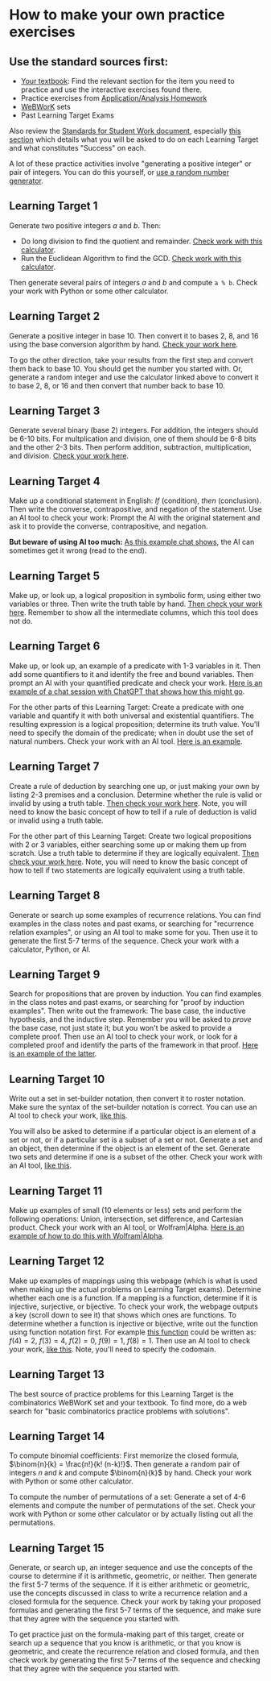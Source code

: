 # How to make your own practice exercises 

## Use the standard sources first: 

* [Your textbook](https://discrete.openmathbooks.org/dmoi4.html): Find the relevant section for the item you need to practice and use the interactive exercises found there. 
* Practice exercises from [Application/Analysis Homework](https://docs.google.com/document/d/1pCxYpwLsHa9ciZv4zrtCH2P3aEM6g6Za2onQsOJCung/edit?tab=t.0#heading=h.6eprh0moo8kg)
* [WeBWorK](https://webwork-math.gvsu.edu/webwork2/) sets 
* Past Learning Target Exams 

Also review the [Standards for Student Work document](https://github.com/RobertTalbert/discretecs/blob/master/MTH225-Winter2025/course-docs/Standards%20for%20Student%20Work%20MTH%20225%20W25.md), especially [this section](https://github.com/RobertTalbert/discretecs/blob/master/MTH225-Winter2025/course-docs/Standards%20for%20Student%20Work%20MTH%20225%20W25.md#standards-for-learning-targets) which details what you will be asked to do on each Learning Target and what constitutes "Success" on each. 

A lot of these practice activities involve "generating a positive integer" or pair of integers. You can do this yourself, or [use a random number generator](https://www.random.org/integers/). 


## Learning Target 1 

Generate two positive integers $a$ and $b$. Then: 

- Do long division to find the quotient and remainder. [Check work with this calculator](https://www.calculatorsoup.com/calculators/math/longdivision.php). 
- Run the Euclidean Algorithm to find the GCD. [Check work with this calculator](https://www.calculatorsoup.com/calculators/math/gcf-euclids-algorithm.php). 

Then generate several pairs of integers $a$ and $b$ and compute `a % b`. Check your work with Python or some other calculator. 

## Learning Target 2

Generate a positive integer in base 10. Then convert it to bases 2, 8, and 16 using the base conversion algorithm by hand. [Check your work here](https://www.rapidtables.com/convert/number/base-converter.html). 

To go the other direction, take your results from the first step and convert them back to base 10. You should get the number you started with. Or, generate a random integer and use the calculator linked above to convert it to base 2, 8, or 16 and then convert that number back to base 10. 

## Learning Target 3 

Generate several binary (base 2) integers. For addition, the integers should be 6-10 bits. For multplication and division, one of them should be 6-8 bits and the other 2-3 bits. Then perform addition, subtraction, multiplication, and division. [Check your work here](https://www.calculator.net/binary-calculator.html). 

## Learning Target 4 

Make up a conditional statement in English: *If* (condition), *then* (conclusion). Then write the converse, contrapositive, and negation of the statement. Use an AI tool to check your work: Prompt the AI with the original statement and ask it to provide the converse, contrapositive, and negation.

**But beware of using AI too much:** [As this example chat shows](https://chatgpt.com/share/67d8471f-3110-8005-b1da-fbd345b19c9f), the AI can sometimes get it wrong (read to the end). 

## Learning Target 5 

Make up, or look up, a logical proposition in symbolic form, using either two variables or three. Then write the truth table by hand. [Then check your work here](https://web.stanford.edu/class/cs103/tools/truth-table-tool/). Remember to show all the intermediate columns, which this tool does not do. 

## Learning Target 6 

Make up, or look up, an example of a predicate with 1-3 variables in it. Then add some quantifiers to it and identify the free and bound variables. Then prompt an AI with your quantified predicate and check your work. [Here is an example of a chat session with ChatGPT that shows how this might go](https://chatgpt.com/share/67d83c79-c9e8-8005-b589-891982535de4). 

For the other parts of this Learning Target: Create a predicate with one variable and quantify it with both universal and existential quantifiers. The resulting expression is a logical proposition; determine its truth value. You'll need to specify the domain of the predicate; when in doubt use the set of natural numbers. Check your work with an AI tool. [Here is an example](https://chatgpt.com/share/67d83e17-57e4-8005-a107-0db2ffadb4d8). 


## Learning Target 7 

Create a rule of deduction by searching one up, or just making your own by listing 2-3 premises and a conclusion. Determine whether the rule is valid or invalid by using a truth table. [Then check your work here](https://web.stanford.edu/class/cs103/tools/truth-table-tool/). Note, you will need to know the basic concept of how to tell if a rule of deduction is valid or invalid using a truth table. 

For the other part of this Learning Target: Create two logical propositions with 2 or 3 variables, either searching some up or making them up from scratch. Use a truth table to determine if they are logically equivalent. [Then check your work here](https://web.stanford.edu/class/cs103/tools/truth-table-tool/). Note, you will need to know the basic concept of how to tell if two statements are logically equivalent using a truth table.


## Learning Target 8 

Generate or search up some examples of recurrence relations. You can find examples in the class notes and past exams, or searching for "recurrence relation examples", or using an AI tool to make some for you. Then use it to generate the first 5-7 terms of the sequence. Check your work with a calculator, Python, or AI. 

## Learning Target 9 

Search for propositions that are proven by induction. You can find examples in the class notes and past exams, or searching for "proof by induction examples". Then write out the framework: The base case, the inductive hypothesis, and the inductive step. Remember you will be asked to *prove* the base case, not just state it; but you won't be asked to provide a complete proof. Then use an AI tool to check your work, or look for a completed proof and identify the parts of the framework in that proof. [Here is an example of the latter](https://shottr.cc/s/1LX2/SCR-20250317-h1up.png). 

## Learning Target 10 

Write out a set in set-builder notation, then convert it to roster notation. Make sure the syntax of the set-builder notation is correct. You can use an AI tool to check your work, [like this](https://chatgpt.com/share/67d8421e-7678-8005-aa63-0093037e73e1). 

You will also be asked to determine if a particular object is an element of a set or not, or if a particular set is a subset of a set or not. Generate a set and an object, then determine if the object is an element of the set. Generate two sets and determine if one is a subset of the other. Check your work with an AI tool, [like this](https://shottr.cc/s/1mL2/SCR-20250317-haep.png). 


## Learning Target 11

Make up examples of small (10 elements or less) sets and perform the following operations: Union, intersection, set difference, and Cartesian product. Check your work with an AI tool, or Wolfram|Alpha. [Here is an example of how to do this with Wolfram|Alpha](https://www.wolframalpha.com/input?i=%7B1%2C+2%2C+3%2C+4%7D+union+%7B2%2C+3%2C+4%2C+5%7D). 


## Learning Target 12

Make up examples of mappings using this webpage (which is what is used when making up the actual problems on Learning Target exams). Determine whether each one is a function. If a mapping is a function, determine if it is injective, surjective, or bijective. To check your work, the webpage outputs a key (scroll down to see it) that shows which ones are functions. To determine whether a function is injective or bijective, write out the function using function notation first. For example [this function](https://shottr.cc/s/1Fcd/SCR-20250317-hg4p.png) could be written as: $f(4) = 2$, $f(3) = 4$, $f(2) = 0$, $f(9) = 1$, $f(8) = 1$. Then use an AI tool to check your work, [like this](https://chatgpt.com/share/67d84558-ff18-8005-b7fd-5608b6c3b69c). Note, you'll need to specify the codomain.  


## Learning Target 13

The best source of practice problems for this Learning Target is the combinatorics WeBWorK set and your textbook. To find more, do a web search for "basic combinatorics practice problems with solutions". 

## Learning Target 14

To compute binomial coefficients: First memorize the closed formula, $\binom{n}{k} = \frac{n!}{k! (n-k)!}$. Then generate a random pair of integers $n$ and $k$ and compute $\binom{n}{k}$ by hand. Check your work with Python or some other calculator.

To compute the number of permutations of a set: Generate a set of 4-6 elements and compute the number of permutations of the set. Check your work with Python or some other calculator or by actually listing out all the permutations.

## Learning Target 15

Generate, or search up, an integer sequence and use the concepts of the course to determine if it is arithmetic, geometric, or neither. Then generate the first 5-7 terms of the sequence. If it is either arithmetic or geometric, use the concepts discussed in class to write a recurrence relation and a closed formula for the sequence. Check your work by taking your proposed formulas and generating the first 5-7 terms of the sequence, and make sure that they agree with the sequence you started with. 

To get practice just on the formula-making part of this target, create or search up a sequence that you know is arithmetic, or that you know is geometric, and create the recurrence relation and closed formula, and then check work by generating the first 5-7 terms of the sequence and checking that they agree with the sequence you started with.  